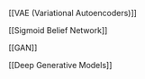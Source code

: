 [[VAE (Variational Autoencoders)]]

[[Sigmoid Belief Network]]

[[GAN]]

[[Deep Generative Models]]

